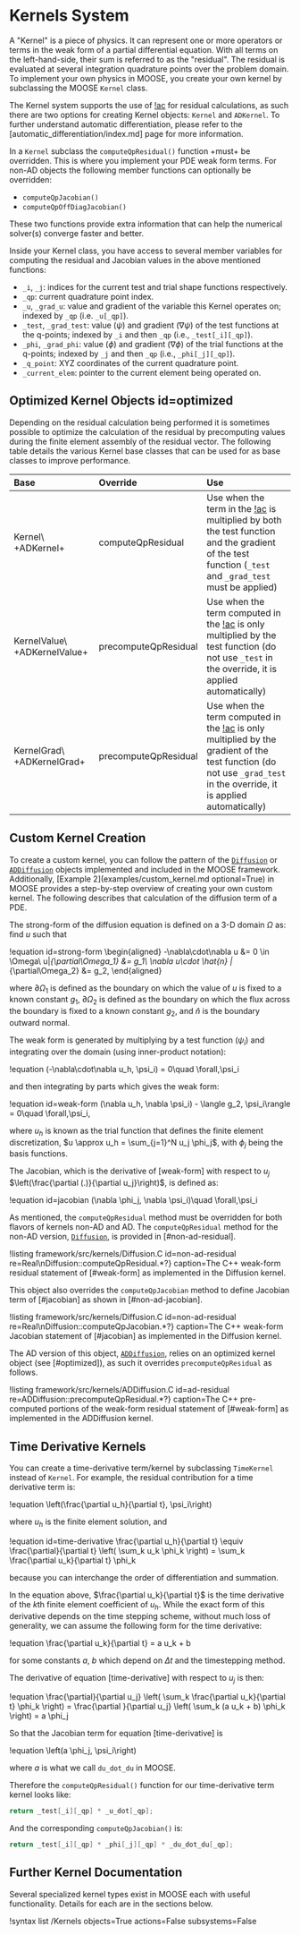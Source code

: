 # Kernels System

A "Kernel" is a piece of physics. It can represent one or more operators or terms in the weak form of
a partial differential equation.  With all terms on the left-hand-side, their sum is referred to as
the "residual". The residual is evaluated at several integration quadrature points over the problem
domain. To implement your own physics in MOOSE, you create your own kernel by subclassing the MOOSE
`Kernel` class.

The Kernel system supports the use of [!ac](AD) for residual calculations, as such
there are two options for creating Kernel objects: `Kernel` and `ADKernel`. To further understand
automatic differentiation, please refer to the [automatic_differentiation/index.md] page for more
information.

In a `Kernel` subclass the `computeQpResidual()` function +must+ be overridden.  This is where you
implement your PDE weak form terms.  For non-AD objects the following member functions can
optionally be overridden:

- `computeQpJacobian()`
- `computeQpOffDiagJacobian()`

These two functions provide extra information that can help the numerical solver(s) converge faster
and better.

Inside your Kernel class, you have access to several member variables for computing the
residual and Jacobian values in the above mentioned functions:

- `_i`, `_j`: indices for the current test and trial shape functions respectively.
- `_qp`: current quadrature point index.
- `_u`, `_grad_u`: value and gradient of the variable this Kernel operates on;
  indexed by `_qp` (i.e. `_u[_qp]`).
- `_test`, `_grad_test`: value ($\psi$) and gradient ($\nabla \psi$) of the
  test functions at the q-points; indexed by `_i` and then `_qp` (i.e., `_test[_i][_qp]`).
- `_phi`, `_grad_phi`: value ($\phi$) and gradient ($\nabla \phi$) of the
    trial functions at the q-points; indexed by `_j` and then `_qp` (i.e., `_phi[_j][_qp]`).
- `_q_point`: XYZ coordinates of the current quadrature point.
- `_current_elem`: pointer to the current element being operated on.

## Optimized Kernel Objects id=optimized

Depending on the residual calculation being performed it is sometimes possible to optimize the
calculation of the residual by precomputing values during the finite element assembly of
the residual vector. The following table details the various Kernel base classes that can be used
for as base classes to improve performance.

| Base | Override | Use |
| :- | :- | :- |
| Kernel\\ +ADKernel+ | computeQpResidual | Use when the term in the [!ac](PDE) is multiplied by both the test function and the gradient of the test function (`_test` and `_grad_test` must be applied) |
| KernelValue\\ +ADKernelValue+ | precomputeQpResidual | Use when the term computed in the [!ac](PDE) is only multiplied by the test function (do not use `_test` in the override, it is applied automatically) |
| KernelGrad\\ +ADKernelGrad+ | precomputeQpResidual | Use when the term computed in the [!ac](PDE) is only multiplied by the gradient of the test function (do not use `_grad_test` in the override, it is applied automatically) |

## Custom Kernel Creation

To create a custom kernel, you can follow the pattern of the [`Diffusion`](/Diffusion.md) or
[`ADDiffusion`](/ADDiffusion.md) objects implemented and included in the MOOSE framework.
Additionally, [Example 2](examples/custom_kernel.md optional=True) in MOOSE provides a step-by-step
overview of creating your own custom kernel. The following describes that calculation of the
diffusion term of a PDE.

The strong-form of the diffusion equation is defined on a 3-D domain $\Omega$ as: find $u$ such
that

!equation id=strong-form
\begin{aligned}
-\nabla\cdot\nabla u &= 0 \in \Omega\\
u|_{\partial\Omega_1} &= g_1\\
\nabla u\cdot \hat{n} |_{\partial\Omega_2} &= g_2,
\end{aligned}

where $\partial\Omega_1$ is defined as the boundary on which the value of $u$ is fixed to a known
constant $g_1$, $\partial\Omega_2$ is defined as the boundary on which the flux across the boundary
is fixed to a known constant $g_2$, and $\hat{n}$ is the boundary outward normal.

The weak form is generated by multiplying by a test function ($\psi_i$) and integrating over the
domain (using inner-product notation):

!equation
(-\nabla\cdot\nabla u_h, \psi_i) = 0\quad \forall\,\psi_i

and then integrating by parts which gives the weak form:

!equation id=weak-form
(\nabla u_h, \nabla \psi_i) - \langle g_2, \psi_i\rangle = 0\quad \forall\,\psi_i,

where $u_h$ is known as the trial function that defines the finite element discretization, $u
\approx u_h = \sum_{j=1}^N u_j \phi_j$, with $\phi_j$ being the basis functions.

The Jacobian, which is the derivative of [weak-form] with respect to $u_j$
$\left(\frac{\partial (.)}{\partial u_j}\right)$, is defined as:

!equation id=jacobian
(\nabla \phi_j, \nabla \psi_i)\quad \forall\,\psi_i

As mentioned, the `computeQpResidual` method must be overridden for both flavors of kernels non-AD
and AD. The `computeQpResidual` method for the non-AD version, [`Diffusion`](/Diffusion.md), is
provided in [#non-ad-residual].

!listing framework/src/kernels/Diffusion.C id=non-ad-residual
         re=Real\nDiffusion::computeQpResidual.*?}
         caption=The C++ weak-form residual statement of [#weak-form] as implemented in the Diffusion kernel.

This object also overrides the `computeQpJacobian` method to define Jacobian term of [#jacobian] as
shown in [#non-ad-jacobian].


!listing framework/src/kernels/Diffusion.C id=non-ad-residual
         re=Real\nDiffusion::computeQpJacobian.*?}
         caption=The C++ weak-form Jacobian statement of [#jacobian] as implemented in the Diffusion kernel.


The AD version of this object, [`ADDiffusion`](/ADDiffusion.md), relies on an optimized kernel object
(see [#optimized]), as such it overrides `precomputeQpResidual` as follows.

!listing framework/src/kernels/ADDiffusion.C id=ad-residual
         re=ADDiffusion::precomputeQpResidual.*?}
         caption=The C++ pre-computed portions of the weak-form residual statement of [#weak-form] as implemented in the ADDiffusion kernel.


## Time Derivative Kernels

You can create a time-derivative term/kernel by subclassing `TimeKernel` instead of `Kernel`.  For
example, the residual contribution for a time derivative term is:

!equation
\left(\frac{\partial u_h}{\partial t}, \psi_i\right)

where $u_h$ is the finite element solution, and

!equation id=time-derivative
\frac{\partial u_h}{\partial t}
\equiv
\frac{\partial}{\partial t}
\left(
    \sum_k u_k \phi_k
\right)
= \sum_k \frac{\partial u_k}{\partial t} \phi_k

because you can interchange the order of differentiation and summation.

In the equation above, $\frac{\partial u_k}{\partial t}$ is the time derivative of the $k$th finite
element coefficient of $u_h$. While the exact form of this derivative depends on the time stepping
scheme, without much loss of generality, we can assume the following form for the time derivative:

!equation
\frac{\partial u_k}{\partial t} = a u_k + b

for some constants $a$, $b$ which depend on $\Delta t$ and the timestepping method.

The derivative of equation [time-derivative] with respect to $u_j$ is then:

!equation
\frac{\partial}{\partial u_j} \left(
    \sum_k \frac{\partial u_k}{\partial t} \phi_k
\right) =
\frac{\partial }{\partial u_j} \left(
    \sum_k (a u_k + b) \phi_k
\right)
 = a \phi_j

So that the Jacobian term for equation [time-derivative] is

!equation
\left(a \phi_j, \psi_i\right)

where $a$ is what we call `du_dot_du` in MOOSE.

Therefore the `computeQpResidual()` function for our time-derivative term kernel looks like:

```cpp
return _test[_i][_qp] * _u_dot[_qp];
```

And the corresponding `computeQpJacobian()` is:

```cpp
return _test[_i][_qp] * _phi[_j][_qp] * _du_dot_du[_qp];
```


## Further Kernel Documentation

Several specialized kernel types exist in MOOSE each with useful functionality.  Details for each are
in the sections below.

!syntax list /Kernels objects=True actions=False subsystems=False

